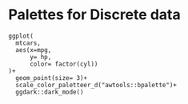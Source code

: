 # Palettes for Discrete data

```
ggplot(
  mtcars,
  aes(x=mpg,
      y= hp,
      color= factor(cyl))
)+
  geom_point(size= 3)+
  scale_color_paletteer_d("awtools::bpalette")+
  ggdark::dark_mode()
  ```
  
